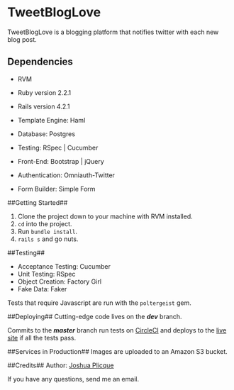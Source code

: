 # TweetBlogLove

TweetBlogLove is a blogging platform that notifies twitter with each new blog post.

## Dependencies ##

* RVM
* Ruby version 2.2.1
* Rails version 4.2.1

* Template Engine: Haml
* Database: Postgres
* Testing: RSpec | Cucumber
* Front-End: Bootstrap | jQuery

* Authentication: Omniauth-Twitter
* Form Builder: Simple Form

##Getting Started##
1. Clone the project down to your machine with RVM installed.
2. `cd` into the project.
3. Run `bundle install`.
4. `rails s` and go nuts.

##Testing##
* Acceptance Testing: Cucumber
* Unit Testing: RSpec
* Object Creation: Factory Girl
* Fake Data: Faker

Tests that require Javascript are run with the `poltergeist` gem.

##Deploying##
Cutting-edge code lives on the ***dev*** branch.


Commits to the ***master*** branch run tests on [CircleCI](www.circleci.com) and deploys to the [live site](tweetbloglove.herokuapp.com) if all the tests pass.

##Services in Production##
Images are uploaded to an Amazon S3 bucket.

##Credits##
Author: [Joshua Plicque](mailto:plicjo@gmail.com)

If you have any questions, send me an email.